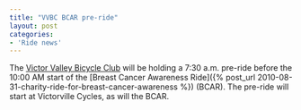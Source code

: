 ```yaml
---
title: "VVBC BCAR pre-ride"
layout: post
categories:
- 'Ride news'
---
```


The [Victor Valley Bicycle Club](https://www.facebook.com/groups/84235983842/?ref=bookmarks) will be holding a 7:30 a.m. pre-ride before the 10:00 AM start of the [Breast Cancer Awareness Ride]({% post_url 2010-08-31-charity-ride-for-breast-cancer-awareness %}) (BCAR). The pre-ride will start at Victorville Cycles, as will the BCAR.

